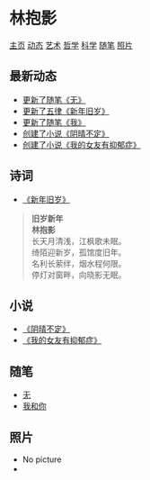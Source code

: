 # 林抱影
[主页][Homepage] [动态][NEWS] [艺术][Arts] [哲学][Philosophy] [科学][NaturePhilosophy] [随笔][Informalessay] [照片][Photos]

[Homepage]: https://github.com/Xintangtang/life
[NEWS]: #最新动态
[Arts]: https://github.com/Xintangtang/life/blob/master/%E8%89%BA%E6%9C%AF/arts.md
[Philosophy]: https://github.com/Xintangtang/life/blob/master/%E5%93%B2%E5%AD%A6/philosophy.md
[NaturePhilosophy]: https://github.com/Xintangtang/life/blob/master/%E7%A7%91%E5%AD%A6/naturephilosophy.md
[Informalessay]: https://github.com/Xintangtang/life/blob/master/%E9%9A%8F%E7%AC%94/informalessay.md
[Photos]: https://github.com/Xintangtang/life/blob/master/%E7%85%A7%E7%89%87/photos.md

## 最新动态
- [更新了随笔《无》][news1]
- [更新了五律《新年旧岁》][news2]
- [更新了随笔《我》][news3]
- [创建了小说《阴晴不定》][news4]
- [创建了小说《我的女友有抑郁症》][news5]

[news1]: #最新动态
[news2]: #最新动态
[news3]: #最新动态
[news4]: #最新动态
[news5]: #最新动态

## 诗词
- [《新年旧岁》](#诗词)
> **旧岁新年**  
> **林抱影**  
> 长天月清浅，江枫歌未眠。  
> 绮陌迎新岁，孤馆度旧年。  
> 名利长萦绊，烟水程何限。  
> 停灯对窗畔，向晓影无眠。  

## 小说
- [《阴晴不定》][novel1]
- [《我的女友有抑郁症》][novel2]

[novel1]: #小说
[novel2]: #小说
 
## 随笔
- [无][informalessay1]
- [我和你][informalessay2]

[informalessay1]: #随笔
[informalessay2]: #随笔
## 照片
- No picture
-
